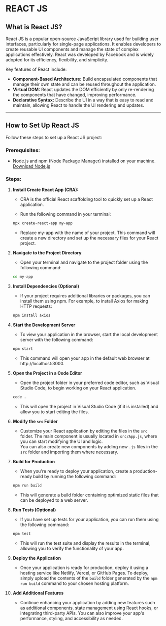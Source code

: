 # REACT JS

## What is React JS?

React JS is a popular open-source JavaScript library used for building user interfaces, particularly for single-page applications. It enables developers to create reusable UI components and manage the state of complex applications effectively. React was developed by Facebook and is widely adopted for its efficiency, flexibility, and simplicity.

Key features of React include:

- **Component-Based Architecture:** Build encapsulated components that manage their own state and can be reused throughout the application.
- **Virtual DOM:** React updates the DOM efficiently by only re-rendering the components that have changed, improving performance.
- **Declarative Syntax:** Describe the UI in a way that is easy to read and maintain, allowing React to handle the UI rendering and updates.

---

## How to Set Up React JS

Follow these steps to set up a React JS project:

### Prerequisites:
- Node.js and npm (Node Package Manager) installed on your machine. [Download Node.js](https://nodejs.org/)

### Steps:

1. **Install Create React App (CRA):**
   - CRA is the official React scaffolding tool to quickly set up a React application.

   - Run the following command in your terminal:
   ```bash
   npx create-react-app my-app
   ```
   - Replace my-app with the name of your project. This command will create a new directory and set up the necessary files for your React project.

2. **Navigate to the Project Directory**  
   - Open your terminal and navigate to the project folder using the following command:  
   ```bash
   cd my-app

3. **Install Dependencies (Optional)**  
   - If your project requires additional libraries or packages, you can install them using npm. For example, to install Axios for making HTTP requests:  
   ```bash
   npm install axios

4. **Start the Development Server**  
   - To view your application in the browser, start the local development server with the following command:  
   ```bash
   npm start
    ```
    - This command will open your app in the default web browser at http://localhost:3000.

5. **Open the Project in a Code Editor**  
   - Open the project folder in your preferred code editor, such as Visual Studio Code, to begin working on your React application.  
   ```bash
   code .
   ```
   - This will open the project in Visual Studio Code (if it is installed) and allow you to start editing the files.

6. **Modify the `src` Folder**  
   - Customize your React application by editing the files in the `src` folder. The main component is usually located in `src/App.js`, where you can start modifying the UI and logic.  
   You can also create new components by adding new `.js` files in the `src` folder and importing them where necessary.

7. **Build for Production**  
   - When you're ready to deploy your application, create a production-ready build by running the following command:  
   ```bash
   npm run build
   ```
   - This will generate a build folder containing optimized static files that can be deployed to a web server.

8. **Run Tests (Optional)**  
   - If you have set up tests for your application, you can run them using the following command:  
   ```bash
   npm test
   ```
   - This will run the test suite and display the results in the terminal, allowing you to verify the functionality of your app.

9. **Deploy the Application**  
   - Once your application is ready for production, deploy it using a hosting service like Netlify, Vercel, or GitHub Pages. To deploy, simply upload the contents of the `build` folder generated by the `npm run build` command to your chosen hosting platform.

10. **Add Additional Features**  
    - Continue enhancing your application by adding new features such as additional components, state management using React hooks, or integrating third-party APIs. You can also improve your app's performance, styling, and accessibility as needed.
